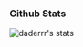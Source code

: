 ### Github Stats

![daderrr's stats](https://github-readme-stats.vercel.app/api?username=aiajs&count_private=true&show_icons=true&theme=blueberry)
